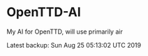 # OpenTTD-AI
My AI for OpenTTD, will use primarily air

Latest backup: Sun Aug 25 05:13:02 UTC 2019
